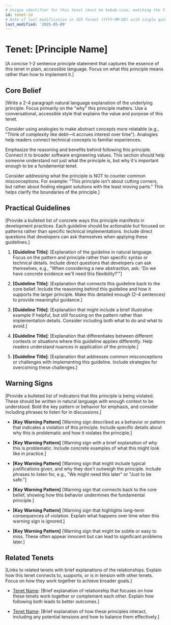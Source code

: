 ```yaml
---
# Unique identifier for this tenet (must be kebab-case, matching the filename without .md)
id: tenet-id
# Date of last modification in ISO format (YYYY-MM-DD) with single quotes
last_modified: '2025-05-09'
---
```


# Tenet: \[Principle Name\]

\[A concise 1-2 sentence principle statement that captures the essence of this tenet in
plain, accessible language. Focus on what this principle means rather than how to
implement it.\]

## Core Belief

\[Write a 2-4 paragraph natural language explanation of the underlying principle. Focus
primarily on the "why" this principle matters. Use a conversational, accessible style
that explains the value and purpose of this tenet.

Consider using analogies to make abstract concepts more relatable (e.g., "Think of
complexity like debt—it accrues interest over time"). Analogies help readers connect
technical concepts to familiar experiences.

Emphasize the reasoning and benefits behind following this principle. Connect it to
broader software engineering values. This section should help someone understand not
just what the principle is, but why it's important enough to be a fundamental tenet.

Consider addressing what the principle is NOT to counter common misconceptions. For
example: "This principle isn't about cutting corners, but rather about finding elegant
solutions with the least moving parts." This helps clarify the boundaries of the
principle.\]

## Practical Guidelines

\[Provide a bulleted list of concrete ways this principle manifests in development
practices. Each guideline should be actionable but focused on patterns rather than
specific technical implementations. Include direct questions that developers can ask
themselves when applying these guidelines.\]

1. **\[Guideline Title\]**: \[Explanation of the guideline in natural language. Focus on
   the pattern and principle rather than specific syntax or technical details. Include
   direct questions that developers can ask themselves, e.g., "When considering a new
   abstraction, ask: 'Do we have concrete evidence we'll need this flexibility?'"\]

1. **\[Guideline Title\]**: \[Explanation that connects this guideline back to the core
   belief. Include the reasoning behind this guideline and how it supports the larger
   principle. Make this detailed enough (2-4 sentences) to provide meaningful
   guidance.\]

1. **\[Guideline Title\]**: \[Explanation that might include a brief illustrative
   example if helpful, but still focusing on the pattern rather than implementation
   details. Consider including both what to do and what to avoid.\]

1. **\[Guideline Title\]**: \[Explanation that differentiates between different contexts
   or situations where this guideline applies differently. Help readers understand
   nuances in application of the principle.\]

1. **\[Guideline Title\]**: \[Explanation that addresses common misconceptions or
   challenges with implementing this guideline. Include strategies for overcoming these
   challenges.\]

## Warning Signs

\[Provide a bulleted list of indicators that this principle is being violated. These
should be written in natural language with enough context to be understood. Bold the key
pattern or behavior for emphasis, and consider including phrases to listen for in
discussions.\]

- **\[Key Warning Pattern\]** \[Warning sign described as a behavior or pattern that
  indicates a violation of this principle. Include specific details about why this is
  problematic and how it violates the principle.\]

- **\[Key Warning Pattern\]** \[Warning sign with a brief explanation of why this is
  problematic. Include concrete examples of what this might look like in practice.\]

- **\[Key Warning Pattern\]** \[Warning sign that might include typical justifications
  given, and why they don't outweigh the principle. Include phrases to listen for, e.g.,
  "We might need this later" or "Just to be safe."\]

- **\[Key Warning Pattern\]** \[Warning sign that connects back to the core belief,
  showing how this behavior undermines the fundamental principle.\]

- **\[Key Warning Pattern\]** \[Warning sign that highlights long-term consequences of
  violation. Explain what happens over time when this warning sign is ignored.\]

- **\[Key Warning Pattern\]** \[Warning sign that might be subtle or easy to miss. These
  often appear innocent but can lead to significant problems later.\]

## Related Tenets

\[Links to related tenets with brief explanations of the relationships. Explain how this
tenet connects to, supports, or is in tension with other tenets. Focus on how they work
together to achieve broader goals.\]

- [Tenet Name](tenet-filename.md): \[Brief explanation of relationship that focuses on
  how these tenets work together or complement each other. Explain how following both
  leads to better outcomes.\]

- [Tenet Name](tenet-filename.md): \[Brief explanation of how these principles interact,
  including any potential tensions and how to balance them effectively.\]
